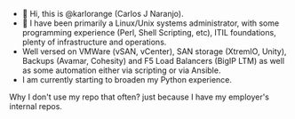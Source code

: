 - 👋 Hi, this is @karlorange (Carlos J Naranjo).
- 👀 I have been primarily a Linux/Unix systems administrator, with some programming experience (Perl, Shell Scripting, etc), ITIL foundations, plenty of infrastructure and operations.
- Well versed on VMWare (vSAN, vCenter), SAN storage (XtremIO, Unity), Backups (Avamar, Cohesity) and F5 Load Balancers (BigIP LTM) as well as some automation either via scripting or via Ansible.
- I am currently starting to broaden my Python experience.

Why I don't use my repo that often? just because I have my employer's internal repos.

<!---
karlorange/karlorange is a ✨ special ✨ repository because its `README.md` (this file) appears on your GitHub profile.
You can click the Preview link to take a look at your changes.
--->
